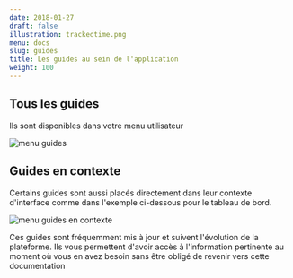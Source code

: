 ```yaml
---
date: 2018-01-27
draft: false
illustration: trackedtime.png
menu: docs
slug: guides
title: Les guides au sein de l'application
weight: 100
---
```


## Tous les guides

Ils sont disponibles dans votre menu utilisateur

![menu guides](/img/screenshots/guides.png)

## Guides en contexte

Certains guides sont aussi placés directement dans leur contexte d'interface comme dans l'exemple ci-dessous pour le tableau de bord.

![menu guides en contexte](/img/screenshots/guide_in_place.png)

Ces guides sont fréquemment mis à jour et suivent l'évolution de la plateforme. Ils vous permettent d'avoir accès à l'information pertinente au moment où vous en avez besoin sans être obligé de revenir vers cette documentation
